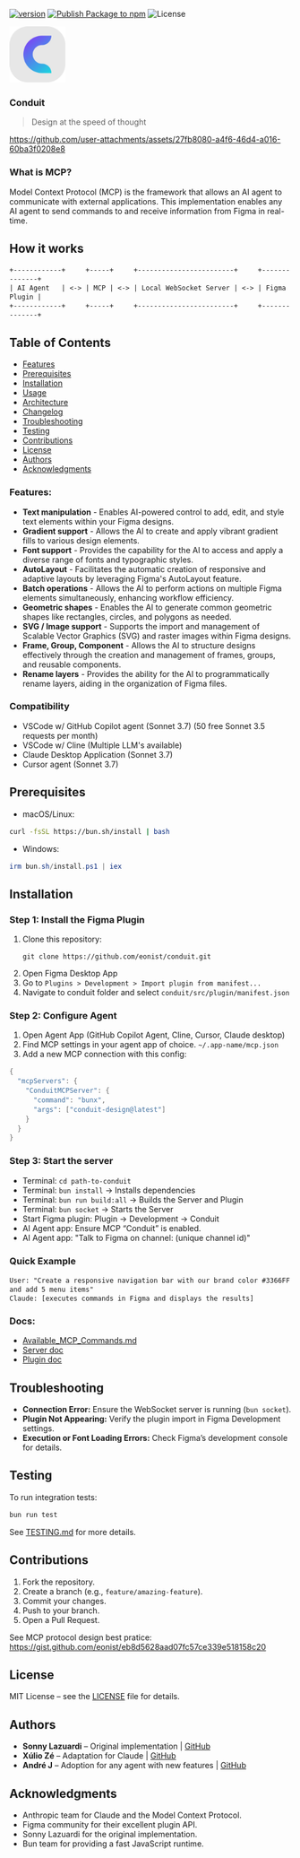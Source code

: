 [![version](https://img.shields.io/badge/version-0.8.0-blue.svg)](https://github.com/eonist/conduit/releases) [![Publish Package to npm](https://github.com/eonist/conduit/actions/workflows/publish.yml/badge.svg)](https://github.com/eonist/conduit/actions/workflows/publish.yml) ![License](https://img.shields.io/badge/license-MIT-green)

<img width="100" alt="img" src="logo.svg">

### Conduit

> Design at the speed of thought

https://github.com/user-attachments/assets/27fb8080-a4f6-46d4-a016-60ba3f0208e8

### What is MCP?
Model Context Protocol (MCP) is the framework that allows an AI agent to communicate with external applications. This implementation enables any AI agent to send commands to and receive information from Figma in real-time.

## How it works

```
+------------+     +-----+     +------------------------+     +--------------+
| AI Agent   | <-> | MCP | <-> | Local WebSocket Server | <-> | Figma Plugin |
+------------+     +-----+     +------------------------+     +--------------+

```

## Table of Contents
- [Features](#features)
- [Prerequisites](#prerequisites)
- [Installation](#installation)
- [Usage](#usage)
- [Architecture](#architecture)
- [Changelog](#changelog)
- [Troubleshooting](#troubleshooting)
- [Testing](#testing)
- [Contributions](#contributions)
- [License](#license)
- [Authors](#authors)
- [Acknowledgments](#acknowledgments)

### Features: 

- **Text manipulation** - Enables AI-powered control to add, edit, and style text elements within your Figma designs.
- **Gradient support** - Allows the AI to create and apply vibrant gradient fills to various design elements.
- **Font support** - Provides the capability for the AI to access and apply a diverse range of fonts and typographic styles.
- **AutoLayout** - Facilitates the automatic creation of responsive and adaptive layouts by leveraging Figma's AutoLayout feature.
- **Batch operations** - Allows the AI to perform actions on multiple Figma elements simultaneously, enhancing workflow efficiency.
- **Geometric shapes** - Enables the AI to generate common geometric shapes like rectangles, circles, and polygons as needed.
- **SVG / Image support** - Supports the import and management of Scalable Vector Graphics (SVG) and raster images within Figma designs.
- **Frame, Group, Component** - Allows the AI to structure designs effectively through the creation and management of frames, groups, and reusable components.
- **Rename layers** - Provides the ability for the AI to programmatically rename layers, aiding in the organization of Figma files.

### Compatibility

- VSCode w/ GitHub Copilot agent (Sonnet 3.7) (50 free Sonnet 3.5 requests per month)
- VSCode w/ Cline (Multiple LLM's available)
- Claude Desktop Application (Sonnet 3.7)
- Cursor agent (Sonnet 3.7)

## Prerequisites

- macOS/Linux:  
```bash
curl -fsSL https://bun.sh/install | bash
```
- Windows:  
```powershell
irm bun.sh/install.ps1 | iex
```

## Installation
 
### Step 1: Install the Figma Plugin

1. Clone this repository:
   ```
   git clone https://github.com/eonist/conduit.git
   ```
2. Open Figma Desktop App
3. Go to `Plugins > Development > Import plugin from manifest...`
4. Navigate to conduit folder and select `conduit/src/plugin/manifest.json`
 
### Step 2: Configure Agent

1. Open Agent App (GitHub Copilot Agent, Cline, Cursor, Claude desktop)
2. Find MCP settings in your agent app of choice. `~/.app-name/mcp.json`
3. Add a new MCP connection with this config: 

```swift
{
  "mcpServers": {
    "ConduitMCPServer": {
      "command": "bunx",
      "args": ["conduit-design@latest"]
    }
  }
}
```

### Step 3: Start the server

- Terminal: `cd path-to-conduit`
- Terminal: `bun install` -> Installs dependencies
- Terminal: `bun run build:all` -> Builds the Server and Plugin
- Terminal: `bun socket` -> Starts the Server 
- Start Figma plugin: Plugin -> Development -> Conduit 
- AI Agent app: Ensure MCP “Conduit” is enabled.
- AI Agent app: "Talk to Figma on channel: (unique channel id)"

### Quick Example

```
User: "Create a responsive navigation bar with our brand color #3366FF and add 5 menu items"
Claude: [executes commands in Figma and displays the results]
```

### Docs:
- [Available_MCP_Commands.md](https://github.com/eonist/conduit/blob/main/Available_MCP_Commands.md) 
- [Server doc](https://github.com/eonist/conduit/blob/main/src/conduit_mcp_server/README.md)
- [Plugin doc](https://github.com/eonist/conduit/blob/main/src/conduit_mcp_plugin/README.md)

## Troubleshooting

- **Connection Error:** Ensure the WebSocket server is running (`bun socket`).  
- **Plugin Not Appearing:** Verify the plugin import in Figma Development settings.  
- **Execution or Font Loading Errors:** Check Figma’s development console for details.  

## Testing

To run integration tests:
```bash
bun run test
```
See [TESTING.md](TESTING.md) for more details.

## Contributions

1. Fork the repository.  
2. Create a branch (e.g., `feature/amazing-feature`).  
3. Commit your changes.  
4. Push to your branch.  
5. Open a Pull Request.  

See MCP protocol design best pratice: https://gist.github.com/eonist/eb8d5628aad07fc57ce339e518158c20

## License

MIT License – see the [LICENSE](LICENSE) file for details.
 
## Authors

- **Sonny Lazuardi** – Original implementation | [GitHub](https://github.com/sonnylazuardi)  
- **Xúlio Zé** – Adaptation for Claude | [GitHub](https://github.com/arinspunk)  
- **André J** – Adoption for any agent with new features | [GitHub](https://github.com/eonist)

## Acknowledgments

- Anthropic team for Claude and the Model Context Protocol.  
- Figma community for their excellent plugin API.  
- Sonny Lazuardi for the original implementation.  
- Bun team for providing a fast JavaScript runtime.

